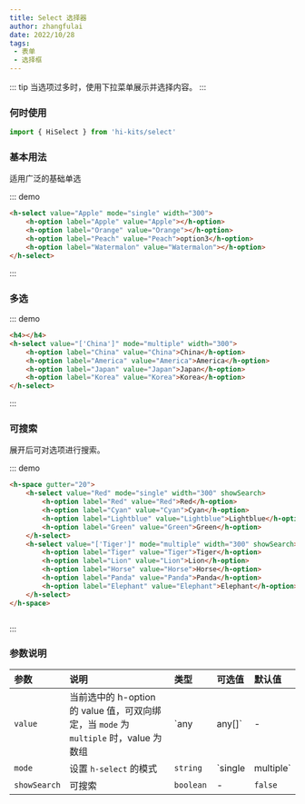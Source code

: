 ```yaml
---
title: Select 选择器
author: zhangfulai
date: 2022/10/28
tags:
 - 表单
 - 选择框
---
```

::: tip
当选项过多时，使用下拉菜单展示并选择内容。
:::
### 何时使用
```ts
import { HiSelect } from 'hi-kits/select'
```

### 基本用法

适用广泛的基础单选

::: demo
```html
<h-select value="Apple" mode="single" width="300">
    <h-option label="Apple" value="Apple"></h-option>
    <h-option label="Orange" value="Orange"></h-option>
    <h-option label="Peach" value="Peach">option3</h-option>
    <h-option label="Watermalon" value="Watermalon"></h-option>
</h-select>
```
:::



### 多选
::: demo
```html
<h4></h4>
<h-select value="['China']" mode="multiple" width="300">
    <h-option label="China" value="China">China</h-option>
    <h-option label="America" value="America">America</h-option>
    <h-option label="Japan" value="Japan">Japan</h-option>
    <h-option label="Korea" value="Korea">Korea</h-option>
</h-select>
```
:::

### 可搜索
展开后可对选项进行搜索。

::: demo
```html
<h-space gutter="20">
    <h-select value="Red" mode="single" width="300" showSearch>
        <h-option label="Red" value="Red">Red</h-option>
        <h-option label="Cyan" value="Cyan">Cyan</h-option>
        <h-option label="Lightblue" value="Lightblue">Lightblue</h-option>
        <h-option label="Green" value="Green">Green</h-option>
    </h-select>
    <h-select value="['Tiger']" mode="multiple" width="300" showSearch>
        <h-option label="Tiger" value="Tiger">Tiger</h-option>
        <h-option label="Lion" value="Lion">Lion</h-option>
        <h-option label="Horse" value="Horse">Horse</h-option>
        <h-option label="Panda" value="Panda">Panda</h-option>
        <h-option label="Elephant" value="Elephant">Elephant</h-option>
    </h-select>
</h-space>



```
:::
### 参数说明

|参数|说明|类型|可选值|默认值
|:--|:--|:--|:-----|:---
| `value`| 当前选中的 h-option 的 value 值，可双向绑定，当 `mode` 为 `multiple` 时，value 为数组 |  `any | any[]` | - | -
| `mode`| 设置 `h-select` 的模式	 |  `string` | `single | multiple` | -
| `showSearch`| 可搜索 |  `boolean	` | - | `false`
